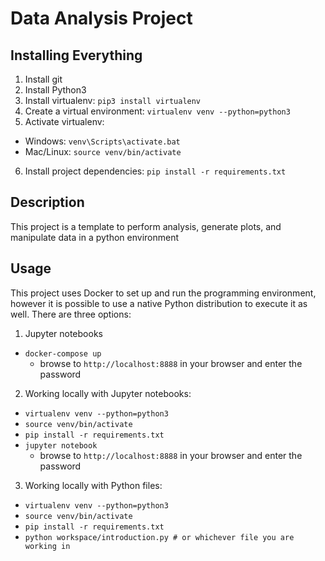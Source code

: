 # Data Analysis Project

## Installing Everything

1. Install git
2. Install Python3
3. Install virtualenv: `pip3 install virtualenv`
4. Create a virtual environment: `virtualenv venv --python=python3`
5. Activate virtualenv:
  - Windows: `venv\Scripts\activate.bat`
  - Mac/Linux: `source venv/bin/activate`
6. Install project dependencies: `pip install -r requirements.txt`

## Description

This project is a template to perform analysis, generate plots, and manipulate data
in a python environment

## Usage

This project uses Docker to set up and run the programming environment, however it is possible
to use a native Python distribution to execute it as well. There are three options:

1. Jupyter notebooks
  - `docker-compose up`
    - browse to `http://localhost:8888` in your browser and enter the password
2. Working locally with Jupyter notebooks:
- `virtualenv venv --python=python3`
- `source venv/bin/activate`
- `pip install -r requirements.txt`
- `jupyter notebook`
  - browse to `http://localhost:8888` in your browser and enter the password
3. Working locally with Python files:
- `virtualenv venv --python=python3`
- `source venv/bin/activate`
- `pip install -r requirements.txt`
- `python workspace/introduction.py # or whichever file you are working in`

